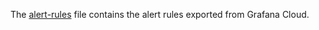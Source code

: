 The [alert-rules](./grafana-cloud-alert-rules.yaml) file contains the alert rules exported from Grafana Cloud.
